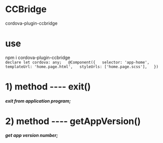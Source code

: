 # CCBridge
  cordova-plugin-ccbridge
# use
  npm i cordova-plugin-ccbridge  
      ```
      declare let cordova: any;  
      @Component({  
        selector: 'app-home',  
        templateUrl: 'home.page.html',  
        styleUrls: ['home.page.scss'],  
      })  
      ```
  
# 1) method ---- exit()  
#####  exit from application program;  



# 2) method ---- getAppVersion()  
#####  get app version number;
